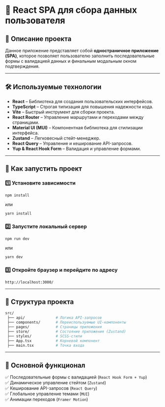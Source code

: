 # 🚀 React SPA для сбора данных пользователя

## 📌 Описание проекта

Данное приложение представляет собой **одностраничное приложение (SPA)**, которое позволяет пользователю заполнить последовательные формы с валидацией данных и финальным модальным окном подтверждения.

---

## 🛠 Используемые технологии

- **React** – Библиотека для создания пользовательских интерфейсов.
- **TypeScript** – Строгая типизация для повышения надежности кода.
- **Vite** – Быстрый инструмент для сборки проекта.
- **React Router** – Управление маршрутами и переходами между страницами.
- **Material UI (MUI)** – Компонентная библиотека для стилизации интерфейса.
- **Zustand** – Легковесный стейт-менеджер.
- **React Query** – Управление и кеширование API-запросов.
- **Yup & React Hook Form** – Валидация и управление формами.

---

## 🚀 Как запустить проект

### 1️⃣ Установите зависимости

```sh
npm install
```

или

```sh
yarn install
```

### 2️⃣ Запустите локальный сервер

```sh
npm run dev
```

или

```sh
yarn dev
```

### 3️⃣ Откройте браузер и перейдите по адресу

```
http://localhost:3000/
```

---

## 📂 Структура проекта

```bash
src/
 ├── api/              # Логика API-запросов
 ├── components/       # Переиспользуемые UI-компоненты
 ├── pages/            # Страницы приложения
 ├── store/            # Состояние приложения (Zustand)
 ├── styles/           # SCSS-стили
 ├── App.tsx           # Корневой компонент
 ├── main.tsx          # Точка входа
```

---

## 📌 Основной функционал

✅ Последовательные формы с валидацией (`React Hook Form + Yup`) <br>
✅ Динамическое управление стейтом (`Zustand`) <br>
✅ Кеширование API-запросов (`React Query`) <br>
✅ Глобальное управление темами (`MUI`) <br>
✅ Анимации переходов (`Framer Motion`) <br>
